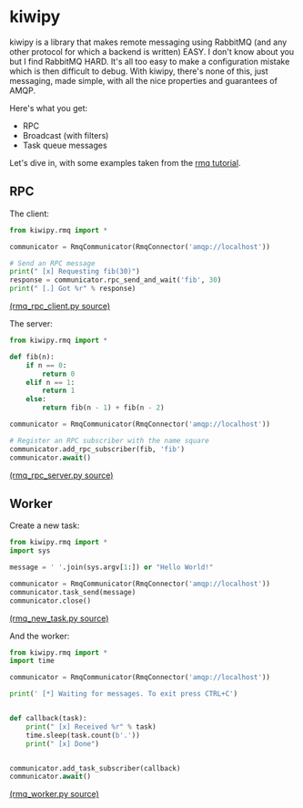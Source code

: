 
# kiwipy


kiwipy is a library that makes remote messaging using RabbitMQ (and any other protocol for which a backend is written) EASY.  I don't know about you but I find RabbitMQ HARD.  It's all too easy to make a configuration mistake which is then difficult to debug.  With kiwipy, there's none of this, just messaging, made simple, with all the nice properties and guarantees of AMQP.

Here's what you get:
* RPC
* Broadcast (with filters)
* Task queue messages

Let's dive in, with some examples taken from the [rmq tutorial](https://www.rabbitmq.com/getstarted.html).

## RPC

The client:
```python
from kiwipy.rmq import *

communicator = RmqCommunicator(RmqConnector('amqp://localhost'))

# Send an RPC message
print(" [x] Requesting fib(30)")
response = communicator.rpc_send_and_wait('fib', 30)
print(" [.] Got %r" % response)
```
[(rmq_rpc_client.py source)](https://raw.githubusercontent.com/muhrin/kiwipy/develop/examples/rmq_rpc_client.py)


The server:
```python
from kiwipy.rmq import *

def fib(n):
    if n == 0:
        return 0
    elif n == 1:
        return 1
    else:
        return fib(n - 1) + fib(n - 2)

communicator = RmqCommunicator(RmqConnector('amqp://localhost'))

# Register an RPC subscriber with the name square
communicator.add_rpc_subscriber(fib, 'fib')
communicator.await()
```
[(rmq_rpc_server.py source)](https://raw.githubusercontent.com/muhrin/kiwipy/develop/examples/rmq_rpc_server.py)


## Worker

Create a new task:
```python
from kiwipy.rmq import *
import sys

message = ' '.join(sys.argv[1:]) or "Hello World!"

communicator = RmqCommunicator(RmqConnector('amqp://localhost'))
communicator.task_send(message)
communicator.close()
```
[(rmq_new_task.py source)](https://raw.githubusercontent.com/muhrin/kiwipy/develop/examples/rmq_new_task.py)


And the worker:
```python
from kiwipy.rmq import *
import time

communicator = RmqCommunicator(RmqConnector('amqp://localhost'))

print(' [*] Waiting for messages. To exit press CTRL+C')


def callback(task):
    print(" [x] Received %r" % task)
    time.sleep(task.count(b'.'))
    print(" [x] Done")


communicator.add_task_subscriber(callback)
communicator.await()
```
[(rmq_worker.py source)](https://raw.githubusercontent.com/muhrin/kiwipy/develop/examples/rmq_worker.py)
